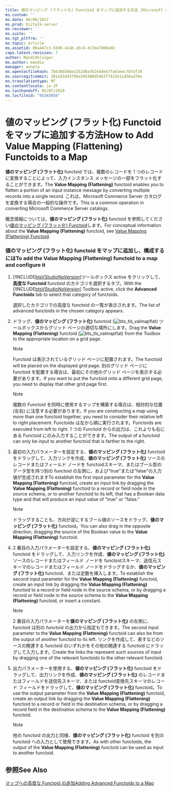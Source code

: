 ```yaml
---
title: 値のマッピング (フラット化) Functoid をマップに追加する方法 |Microsoft Docs
ms.custom: ''
ms.date: 06/08/2017
ms.prod: biztalk-server
ms.reviewer: ''
ms.suite: ''
ms.tgt_pltfrm: ''
ms.topic: article
ms.assetid: 00a447c3-58d0-42ab-a5c4-417ee7800a6b
caps.latest.revision: 7
author: MandiOhlinger
ms.author: mandia
manager: anneta
ms.openlocfilehash: 7b630b586e1252d0afb244deb77ab3e4c7bfaf30
ms.sourcegitcommit: 381e83d43796a345488d54b3f7413e11d56ad7be
ms.translationtype: MT
ms.contentlocale: ja-JP
ms.lasthandoff: 05/07/2019
ms.locfileid: "65343056"
---
```

# <a name="how-to-add-value-mapping-flattening-functoids-to-a-map"></a><span data-ttu-id="a7bf8-102">値のマッピング (フラット化) Functoid をマップに追加する方法</span><span class="sxs-lookup"><span data-stu-id="a7bf8-102">How to Add Value Mapping (Flattening) Functoids to a Map</span></span>
<span data-ttu-id="a7bf8-103">**値のマッピング (フラット化)** functoid では、複数のレコードを 1 つのレコードに変換することによって、入力インスタンス メッセージの一部をフラット化することができます。</span><span class="sxs-lookup"><span data-stu-id="a7bf8-103">The **Value Mapping (Flattening)** functoid enables you to flatten a portion of an input instance message by converting multiple records into a single record.</span></span> <span data-ttu-id="a7bf8-104">これは、Microsoft Commerce Server カタログを変換する場合の一般的な操作です。</span><span class="sxs-lookup"><span data-stu-id="a7bf8-104">This is a common operation in converting Microsoft Commerce Server catalogs.</span></span>  
  
 <span data-ttu-id="a7bf8-105">概念情報については、**値のマッピング (フラット化)** functoid を参照してください[値のマッピング (フラット化) Functoid](../core/value-mapping-flattening-functoid.md)します。</span><span class="sxs-lookup"><span data-stu-id="a7bf8-105">For conceptual information about the **Value Mapping (Flattening)** functoid, see [Value Mapping (Flattening) Functoid](../core/value-mapping-flattening-functoid.md).</span></span>  
  
### <a name="to-add-the-value-mapping-flattening-functoid-to-a-map-and-configure-it"></a><span data-ttu-id="a7bf8-106">値のマッピング (フラット化) functoid をマップに追加し、構成するには</span><span class="sxs-lookup"><span data-stu-id="a7bf8-106">To add the Value Mapping (Flattening) functoid to a map and configure it</span></span>  
  
1. <span data-ttu-id="a7bf8-107">[!INCLUDE[btsVStudioNoVersion](../includes/btsvstudionoversion-md.md)]ツールボックス active をクリックして、**高度な Functoid** functoid のカテゴリを選択するタブ。</span><span class="sxs-lookup"><span data-stu-id="a7bf8-107">With the [!INCLUDE[btsVStudioNoVersion](../includes/btsvstudionoversion-md.md)] Toolbox active, click the **Advanced Functoids** tab to select that category of functoids.</span></span>  
  
    <span data-ttu-id="a7bf8-108">選択したカテゴリでの高度な functoid の一覧が表示されます。</span><span class="sxs-lookup"><span data-stu-id="a7bf8-108">The list of advanced functoids in the chosen category appears.</span></span>  
  
2. <span data-ttu-id="a7bf8-109">ドラッグ、**値のマッピング (フラット化)** functoid (![](../core/media/bts-tls-valmapflat.gif "bts_tls_valmapflat")) ツールボックスからグリッド ページの適切な場所にします。</span><span class="sxs-lookup"><span data-stu-id="a7bf8-109">Drag the **Value Mapping (Flattening)** functoid (![](../core/media/bts-tls-valmapflat.gif "bts_tls_valmapflat")) from the Toolbox to the appropriate location on a grid page.</span></span>  
  
   > [!NOTE]
   >  <span data-ttu-id="a7bf8-110">Functoid は表示されているグリッド ページに配置されます。</span><span class="sxs-lookup"><span data-stu-id="a7bf8-110">The functoid will be placed on the displayed grid page.</span></span> <span data-ttu-id="a7bf8-111">別のグリッド ページに functoid を配置する場合は、最初にその他のグリッド ページを表示する必要があります。</span><span class="sxs-lookup"><span data-stu-id="a7bf8-111">If you want to put the functoid onto a different grid page, you need to display that other grid page first.</span></span>  
  
   > [!NOTE]
   >  <span data-ttu-id="a7bf8-112">複数の Functoid を同時に使用するマップを構築する場合は、相対的な位置 (左右) に注意する必要があります。</span><span class="sxs-lookup"><span data-stu-id="a7bf8-112">If you are constructing a map using more than one functoid together, you need to consider their relative left to right placement.</span></span> <span data-ttu-id="a7bf8-113">Functoids は左から順に実行されます。</span><span class="sxs-lookup"><span data-stu-id="a7bf8-113">Functoids are executed from left to right.</span></span> <span data-ttu-id="a7bf8-114">1 つの Functoid からの出力は、これよりも右にある Functoid にのみ入力することができます。</span><span class="sxs-lookup"><span data-stu-id="a7bf8-114">The output of a functoid can only be input to another functoid that is farther to the right.</span></span>  
  
3. <span data-ttu-id="a7bf8-115">最初の入力パラメーターを設定する、**値のマッピング (フラット化)** functoid をドラッグして、入力リンクを作成、**値のマッピング (フラット化)** ソースのレコードまたはフィールド ノードを functoidスキーマ、またはブール型のデータ型を持つ別の functoid の左側に、および"true"または"false"の入力値が生成されます</span><span class="sxs-lookup"><span data-stu-id="a7bf8-115">To establish the first input parameter for the **Value Mapping (Flattening)** functoid, create an input link by dragging the **Value Mapping (Flattening)** functoid to a record or field node in the source schema, or to another functoid to its left, that has a Boolean data type and that will produce an input value of "true" or "false."</span></span>  
  
   > [!NOTE]
   >  <span data-ttu-id="a7bf8-116">ドラッグすることも、方向が逆にするブール値のソースをドラッグ、**値のマッピング (フラット化)** functoid。</span><span class="sxs-lookup"><span data-stu-id="a7bf8-116">You can also drag in the opposite direction, dragging the source of the Boolean value to the **Value Mapping (Flattening)** functoid.</span></span>  
  
4. <span data-ttu-id="a7bf8-117">2 番目の入力パラメーターを設定する、**値のマッピング (フラット化)** functoid をドラッグして、入力リンクを作成、**値のマッピング (フラット化)** ソースのレコードまたはフィールド ノードを functoidスキーマ、送信元スキーマのレコードまたはフィールド ノードをドラッグするか、**値のマッピング (フラット化)** functoid、または定数を挿入します。</span><span class="sxs-lookup"><span data-stu-id="a7bf8-117">To establish the second input parameter for the **Value Mapping (Flattening)** functoid, create an input link by dragging the **Value Mapping (Flattening)** functoid to a record or field node in the source schema, or by dragging a record or field node in the source schema to the **Value Mapping (Flattening)** functoid, or insert a constant.</span></span>  
  
   > [!NOTE]
   >  <span data-ttu-id="a7bf8-118">2 番目の入力パラメーターを**値のマッピング (フラット化)** の左側に、functoid は別の functoid の出力から指定もできます。</span><span class="sxs-lookup"><span data-stu-id="a7bf8-118">The second input parameter to the **Value Mapping (Flattening)** functoid can also be from the output of another functoid to its left.</span></span> <span data-ttu-id="a7bf8-119">リンクを作成して、表すなどのソースの関連する functoid のいずれかをその他の関連する functoid にドラッグして入力します。</span><span class="sxs-lookup"><span data-stu-id="a7bf8-119">Create the links the represent such sources of input by dragging one of the relevant functoids to the other relevant functoid.</span></span>  
  
5. <span data-ttu-id="a7bf8-120">出力パラメーターを使用する、**値のマッピング (フラット化)** functoid をドラッグして、出力リンクを作成、**値のマッピング (フラット化)** のレコードまたはフィールドを送信先スキーマ、または functoid変換先スキーマのレコード フィールドをドラッグして、**値のマッピング (フラット化)** functoid。</span><span class="sxs-lookup"><span data-stu-id="a7bf8-120">To use the output parameter from the **Value Mapping (Flattening)** functoid, create an output link by dragging the **Value Mapping (Flattening)** functoid to a record or field in the destination schema, or by dragging a record field in the destination schema to the **Value Mapping (Flattening)** functoid.</span></span>  
  
   > [!NOTE]
   >  <span data-ttu-id="a7bf8-121">他の functoid の出力と同様、**値のマッピング (フラット化)** functoid を別の functoid への入力として使用できます。</span><span class="sxs-lookup"><span data-stu-id="a7bf8-121">As with other functoids, the output of the **Value Mapping (Flattening)** functoid can be used as input to another functoid.</span></span>  
  
## <a name="see-also"></a><span data-ttu-id="a7bf8-122">参照</span><span class="sxs-lookup"><span data-stu-id="a7bf8-122">See Also</span></span>  
 [<span data-ttu-id="a7bf8-123">マップへの高度な Functoid の追加</span><span class="sxs-lookup"><span data-stu-id="a7bf8-123">Adding Advanced Functoids to a Map</span></span>](../core/adding-advanced-functoids-to-a-map.md)